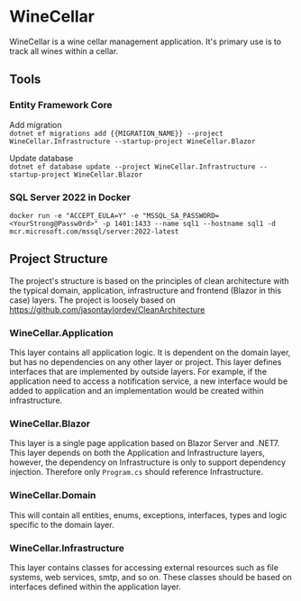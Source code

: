# WineCellar
WineCellar is a wine cellar management application. It's primary use is to track all wines within a cellar.

## Tools
### Entity Framework Core
Add migration  
`dotnet ef migrations add {{MIGRATION_NAME}} --project WineCellar.Infrastructure --startup-project WineCellar.Blazor`

Update database  
`dotnet ef database update --project WineCellar.Infrastructure --startup-project WineCellar.Blazor`

### SQL Server 2022 in Docker
`docker run -e "ACCEPT_EULA=Y" -e "MSSQL_SA_PASSWORD=<YourStrong@Passw0rd>" -p 1401:1433 --name sql1 --hostname sql1 -d mcr.microsoft.com/mssql/server:2022-latest`

## Project Structure
The project's structure is based on the principles of clean architecture with the typical domain, application, infrastructure and frontend (Blazor in this case) layers.
The project is loosely based on https://github.com/jasontaylordev/CleanArchitecture

### WineCellar.Application
This layer contains all application logic. It is dependent on the domain layer, but has no dependencies on any other layer or project. This layer defines interfaces that are implemented by outside layers. For example, if the application need to access a notification service, a new interface would be added to application and an implementation would be created within infrastructure.

### WineCellar.Blazor
This layer is a single page application based on Blazor Server and .NET7. This layer depends on both the Application and Infrastructure layers, however, the dependency on Infrastructure is only to support dependency injection. Therefore only `Program.cs` should reference Infrastructure.

### WineCellar.Domain
This will contain all entities, enums, exceptions, interfaces, types and logic specific to the domain layer.

### WineCellar.Infrastructure
This layer contains classes for accessing external resources such as file systems, web services, smtp, and so on. These classes should be based on interfaces defined within the application layer.
